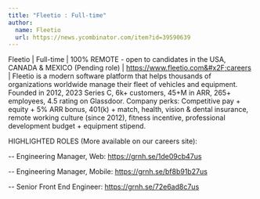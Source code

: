 ```yaml
---
title: "Fleetio : Full-time"
author:
  name: Fleetio
  url: https://news.ycombinator.com/item?id=39590639
---
```

Fleetio | Full-time | 100% REMOTE - open to candidates in the USA, CANADA &amp; MEXICO (Pending role) | <a href="https:&#x2F;&#x2F;www.fleetio.com&#x2F;careers" rel="nofollow">https:&#x2F;&#x2F;www.fleetio.com&#x2F;careers</a> | Fleetio is a modern software platform that helps thousands of organizations worldwide manage their fleet of vehicles and equipment. Founded in 2012, 2023 Series C, 6k+ customers, 45+M in ARR, 265+ employees, 4.5 rating on Glassdoor. Company perks: Competitive pay + equity + 5% ARR bonus, 401(k) + match, health, vision &amp; dental insurance, remote working culture (since 2012), fitness incentive, professional development budget + equipment stipend.

HIGHLIGHTED ROLES (More available on our careers site):

-- Engineering Manager, Web: <a href="https:&#x2F;&#x2F;grnh.se&#x2F;1de09cb47us" rel="nofollow">https:&#x2F;&#x2F;grnh.se&#x2F;1de09cb47us</a>

-- Engineering Manager, Mobile: <a href="https:&#x2F;&#x2F;grnh.se&#x2F;bf8b91b27us" rel="nofollow">https:&#x2F;&#x2F;grnh.se&#x2F;bf8b91b27us</a>

-- Senior Front End Engineer: <a href="https:&#x2F;&#x2F;grnh.se&#x2F;72e6ad8c7us" rel="nofollow">https:&#x2F;&#x2F;grnh.se&#x2F;72e6ad8c7us</a>
